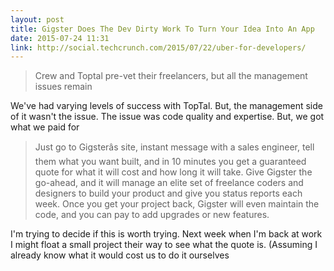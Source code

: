 ```yaml
---
layout: post
title: Gigster Does The Dev Dirty Work To Turn Your Idea Into An App
date: 2015-07-24 11:31
link: http://social.techcrunch.com/2015/07/22/uber-for-developers/
---
```


> Crew and Toptal pre-vet their freelancers, but all the management issues remain

We've had varying levels of success with TopTal. But, the management side of it wasn't the issue. The issue was code quality and expertise. But, we got what we paid for

> Just go to Gigsterâs site, instant message with a sales engineer, tell them what you want built, and in 10 minutes you get a guaranteed quote for what it will cost and how long it will take. Give Gigster the go-ahead, and it will manage an elite set of freelance coders and designers to build your product and give you status reports each week. Once you get your project back, Gigster will even maintain the code, and you can pay to add upgrades or new features.

I'm trying to decide if this is worth trying. Next week when I'm back at work I might float a small project their way to see what the quote is. (Assuming I already know what it would cost us to do it ourselves